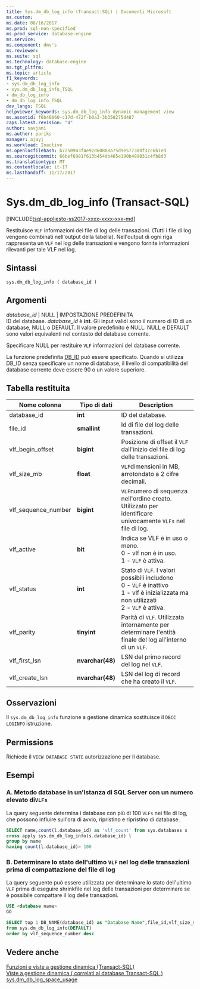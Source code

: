 ```yaml
---
title: Sys.dm_db_log_info (Transact-SQL) | Documenti Microsoft
ms.custom: 
ms.date: 08/16/2017
ms.prod: sql-non-specified
ms.prod_service: database-engine
ms.service: 
ms.component: dmv's
ms.reviewer: 
ms.suite: sql
ms.technology: database-engine
ms.tgt_pltfrm: 
ms.topic: article
f1_keywords:
- sys.dm_db_log_info
- sys.dm_db_log_info_TSQL
- dm_db_log_info
- dm_db_log_info_TSQL
dev_langs: TSQL
helpviewer_keywords: sys.dm_db_log_info dynamic management view
ms.assetid: f6b40060-c17d-472f-b0a3-3b350275d487
caps.latest.revision: "4"
author: savjani
ms.author: pariks
manager: ajayj
ms.workload: Inactive
ms.openlocfilehash: b7250943f4e92d60888a75d9e577388f3cc6b1ed
ms.sourcegitcommit: 66bef6981f613b454db465e190b489031c4fb8d3
ms.translationtype: MT
ms.contentlocale: it-IT
ms.lasthandoff: 11/17/2017
---
```

# <a name="sysdmdbloginfo-transact-sql"></a>Sys.dm_db_log_info (Transact-SQL)
[!INCLUDE[tsql-appliesto-ss2017-xxxx-xxxx-xxx-md](../../includes/tsql-appliesto-ss2017-xxxx-xxxx-xxx-md.md)]

Restituisce `VLF` informazioni dei file di log delle transazioni. (Tutti i file di log vengono combinati nell'output della tabella). Nell'output di ogni riga rappresenta un `VLF` nel log delle transazioni e vengono fornite informazioni rilevanti per tale VLF nel log.

## <a name="syntax"></a>Sintassi  
  
```  
sys.dm_db_log_info ( database_id )  
```  
## <a name="arguments"></a>Argomenti  
 *database_id* | NULL | IMPOSTAZIONE PREDEFINITA  
 ID del database. *database_id* è **int**. Gli input validi sono il numero di ID di un database, NULL o DEFAULT. Il valore predefinito è NULL. NULL e DEFAULT sono valori equivalenti nel contesto del database corrente.
 
 Specificare NULL per restituire `VLF` informazioni del database corrente.

 La funzione predefinita [DB_ID](../../t-sql/functions/db-id-transact-sql.md) può essere specificato. Quando si utilizza DB_ID senza specificare un nome di database, il livello di compatibilità del database corrente deve essere 90 o un valore superiore.  

## <a name="table-returned"></a>Tabella restituita  

|Nome colonna|Tipo di dati|Description|  
|-----------------|---------------|-----------------|  
|database_id|**int**|ID del database.|
|file_id|**smallint**|Id di file del log delle transazioni.|  
|vlf_begin_offset|**bigint** |Posizione di offset il `VLF` dall'inizio del file di log delle transazioni.|
|vlf_size_mb |**float** |`VLF`dimensioni in MB, arrotondato a 2 cifre decimali.|     
|vlf_sequence_number|**bigint** |`VLF`numero di sequenza nell'ordine creato. Utilizzato per identificare univocamente `VLFs` nel file di log.|
|vlf_active|**bit** |Indica se VLF è in uso o meno. <br />0 - vlf non è in uso.<br />1 - `VLF` è attiva.|
|vlf_status|**int** |Stato di `VLF`. I valori possibili includono <br />0 - `VLF` è inattivo <br />1 - vlf è inizializzata ma non utilizzati <br /> 2 - `VLF` è attiva.|
|vlf_parity|**tinyint** |Parità di `VLF`. Utilizzata internamente per determinare l'entità finale del log all'interno di un `VLF`.|
|vlf_first_lsn|**nvarchar(48)** |LSN del primo record del log nel `VLF`.|
|vlf_create_lsn|**nvarchar(48)** |LSN del log di record che ha creato il `VLF`.|

## <a name="remarks"></a>Osservazioni
 Il `sys.dm_db_log_info` funzione a gestione dinamica sostituisce il `DBCC LOGINFO` istruzione. 
 
## <a name="permissions"></a>Permissions  
 Richiede il `VIEW DATABASE STATE` autorizzazione per il database.  
  
## <a name="examples"></a>Esempi  
  
### <a name="a-determing-databases-in-a-sql-server-instance-with-high-number-of-vlfs"></a>A. Metodo database in un'istanza di SQL Server con un numero elevato di`VLFs`
La query seguente determina i database con più di 100 `VLFs` nei file di log, che possono influire sull'ora di avvio, ripristino e ripristino di database.

```sql
SELECT name,count(l.database_id) as 'vlf_count' from sys.databases s
cross apply sys.dm_db_log_info(s.database_id) l
group by name
having count(l.database_id)> 100
```

### <a name="b-determing-the-status-of-last-vlf-in-transaction-log-before-shrinking-the-log-file"></a>B. Determinare lo stato dell'ultimo `VLF` nel log delle transazioni prima di compattazione del file di log

La query seguente può essere utilizzata per determinare lo stato dell'ultimo `VLF` prima di eseguire shrinkfile nel log delle transazioni per determinare se è possibile compattare il log delle transazioni.

```sql
USE <database name>
GO

SELECT top 1 DB_NAME(database_id) as "Database Name",file_id,vlf_size_mb,vlf_sequence_number, vlf_active, vlf_status
from sys.dm_db_log_info(DEFAULT)
order by vlf_sequence_number desc
```


## <a name="see-also"></a>Vedere anche  
 [Funzioni e viste a gestione dinamica &#40;Transact-SQL&#41;](~/relational-databases/system-dynamic-management-views/system-dynamic-management-views.md)   
 [Viste a gestione dinamica &#40; correlati al database Transact-SQL &#41;](../../relational-databases/system-dynamic-management-views/database-related-dynamic-management-views-transact-sql.md)   
 [sys.dm_db_log_space_usage](../../relational-databases/system-dynamic-management-views/sys-dm-db-log-space-usage-transact-sql.md)    
  



